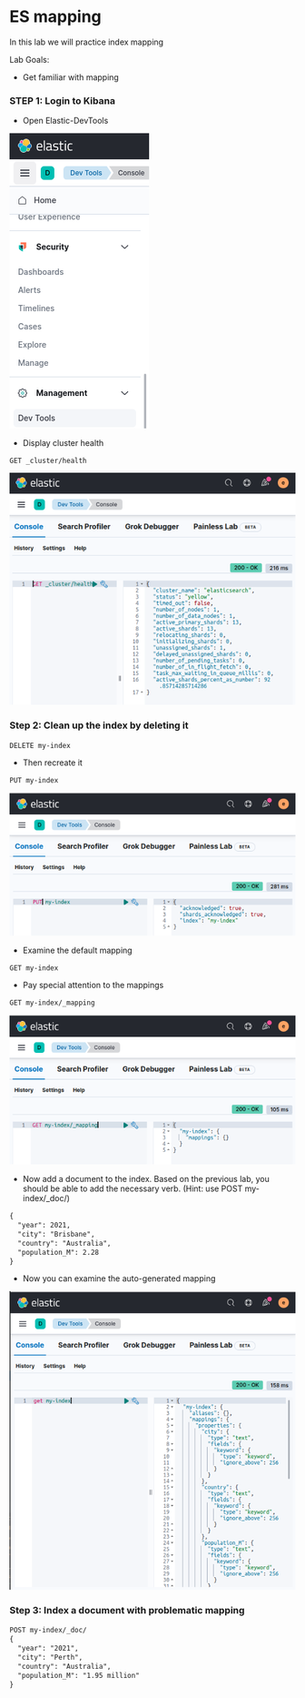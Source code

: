 # ES mapping

In this lab we will practice index mapping


Lab Goals:

* Get familiar with mapping

### STEP 1: Login to Kibana

* Open Elastic-DevTools

![](../images/05.png)

* Display cluster health

```shell
GET _cluster/health
```
![](../images/07.png)

### Step 2: Clean up the index by deleting it

```text
DELETE my-index
```

* Then recreate it

```text
PUT my-index
```

![](../images/13.png)

* Examine the default mapping

```text
GET my-index
```

* Pay special attention to the mappings

```text
GET my-index/_mapping
```
![](../images/14.png)

* Now add a document to the index. Based on the previous lab, you should be able to add the necessary verb. (Hint: use POST my-index/_doc/)

```text
{
  "year": 2021,
  "city": "Brisbane",
  "country": "Australia",
  "population_M": 2.28
}
```

* Now you can examine the auto-generated mapping

![](../images/15.png)


### Step 3: Index a document with problematic mapping

```text
POST my-index/_doc/
{
  "year": "2021",
  "city": "Perth",
  "country": "Australia",
  "population_M": "1.95 million"
}
```

